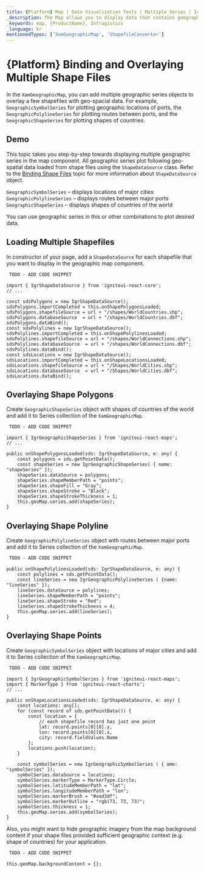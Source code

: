 ```yaml
---
title: {Platform} Map | Data Visualization Tools | Multiple Series | Infragistics
_description: The Map allows you to display data that contains geographic locations from view models or geo-spatial data loaded from shape files on geographic imagery maps.View the demo, dependencies, usage and toolbar for more information.
_keywords: map, {ProductName}, Infragistics
_language: kr
mentionedTypes: ['XamGeographicMap', 'ShapefileConverter']
---
```


# {Platform} Binding and Overlaying Multiple Shape Files

In the `XamGeographicMap`, you can add multiple geographic series objects to overlay a few shapefiles with geo-spacial data. For example, `GeographicSymbolSeries` for plotting geographic locations of ports, the `GeographicPolylineSeries` for plotting routes between ports, and the `GeographicShapeSeries` for plotting shapes of countries.

## Demo


<code-view style="height: 400px"
           data-demos-base-url="{environment:dvDemosBaseUrl}"
           iframe-src="{environment:dvDemosBaseUrl}/maps/geo-map-binding-multiple-shapes"  >
</code-view>

<div class="divider--half"></div>

This topic takes you step-by-step towards displaying multiple geographic series in the map component. All geographic series plot following geo-spatial data loaded from shape files using the `ShapeDataSource` class. Refer to the [Binding Shape Files](geo-map-binding-shp-file.md) topic for more information about `ShapeDataSource` object.

`GeographicSymbolSeries` – displays locations of major cities
`GeographicPolylineSeries` – displays routes between major ports
`GeographicShapeSeries` – displays shapes of countries of the world

You can use geographic series in this or other combinations to plot desired data.

## Loading Multiple Shapefiles

In constructor of your page, add a `ShapeDataSource` for each shapefile that you want to display in the geographic map component.


```html
 TODO - ADD CODE SNIPPET
```

```tsx
import { IgrShapeDataSource } from 'igniteui-react-core';
// ...

const sdsPolygons = new IgrShapeDataSource();
sdsPolygons.importCompleted = this.onShapePolygonsLoaded;
sdsPolygons.shapefileSource = url + "/shapes/WorldCountries.shp";
sdsPolygons.databaseSource  = url + "/shapes/WorldCountries.dbf";
sdsPolygons.dataBind();
const sdsPolylines = new IgrShapeDataSource();
sdsPolylines.importCompleted = this.onShapePolylinesLoaded;
sdsPolylines.shapefileSource = url + "/shapes/WorldConnections.shp";
sdsPolylines.databaseSource  = url + "/shapes/WorldConnections.dbf";
sdsPolylines.dataBind();
const sdsLocations = new IgrShapeDataSource();
sdsLocations.importCompleted = this.onShapeLocationsLoaded;
sdsLocations.shapefileSource = url + "/Shapes/WorldCities.shp";
sdsLocations.databaseSource  = url + "/Shapes/WorldCities.dbf";
sdsLocations.dataBind();
```

## Overlaying Shape Polygons

Create `GeographicShapeSeries` object with shapes of countries of the world and add it to Series collection of the `XamGeographicMap`.

```html
 TODO - ADD CODE SNIPPET
```

```tsx
import { IgrGeographicShapeSeries } from 'igniteui-react-maps';
// ...

public onShapePolygonsLoaded(sds: IgrShapeDataSource, e: any) {
    const polygons = sds.getPointData();
    const shapeSeries = new IgrGeographicShapeSeries( { name: "shapeSeries" });
    shapeSeries.dataSource = polygons;
    shapeSeries.shapeMemberPath = "points";
    shapeSeries.shapeFill = "Gray";
    shapeSeries.shapeStroke = "Black";
    shapeSeries.shapeStrokeThickness = 1;
    this.geoMap.series.add(shapeSeries);
}
```

## Overlaying Shape Polyline

Create `GeographicPolylineSeries` object with routes between major ports and add it to Series collection of the `XamGeographicMap`.

```html
 TODO - ADD CODE SNIPPET
```

```tsx
public onShapePolylinesLoaded(sds: IgrShapeDataSource, e: any) {
    const polylines = sds.getPointData();
    const lineSeries = new IgrGeographicPolylineSeries ( {name: "lineSeries" });
    lineSeries.dataSource = polylines;
    lineSeries.shapeMemberPath = "points";
    lineSeries.shapeStroke = "Red";
    lineSeries.shapeStrokeThickness = 4;
    this.geoMap.series.add(lineSeries);
}
```

## Overlaying Shape Points

Create `GeographicSymbolSeries` object with locations of major cities and add it to Series collection of the `XamGeographicMap`.

```html
 TODO - ADD CODE SNIPPET
```

```tsx
import { IgrGeographicSymbolSeries } from 'igniteui-react-maps';
import { MarkerType } from 'igniteui-react-charts';
// ...

public onShapeLocationsLoaded(sds: IgrShapeDataSource, e: any) {
    const locations: any[];
    for (const record of sds.getPointData()) {
        const location = {
            // each shapefile record has just one point
            lat: record.points[0][0].y,
            lon: record.points[0][0].x,
            city: record.fieldValues.Name
        };
        locations.push(location);
    }

    const symbolSeries = new IgrGeographicSymbolSeries ( { ame: "symbolSeries" });
    symbolSeries.dataSource = locations;
    symbolSeries.markerType = MarkerType.Circle;
    symbolSeries.latitudeMemberPath = "lat";
    symbolSeries.longitudeMemberPath = "lon";
    symbolSeries.markerBrush = "#aad3df";
    symbolSeries.markerOutline = "rgb(73, 73, 73)";
    symbolSeries.thickness = 1;
    this.geoMap.series.add(symbolSeries);
}
```

Also, you might want to hide geographic imagery from the map background content if your shape files provided sufficient geographic context (e.g. shape of countries) for your application.

```html
 TODO - ADD CODE SNIPPET
```

```tsx
this.geoMap.backgroundContent = {};
```